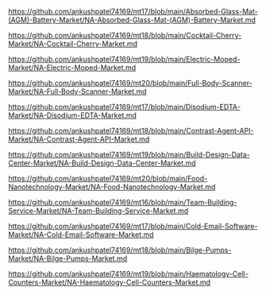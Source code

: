 <p><a href="https://github.com/ankushpatel74169/mt17/blob/main/Absorbed-Glass-Mat-(AGM)-Battery-Market/NA-Absorbed-Glass-Mat-(AGM)-Battery-Market.md">https://github.com/ankushpatel74169/mt17/blob/main/Absorbed-Glass-Mat-(AGM)-Battery-Market/NA-Absorbed-Glass-Mat-(AGM)-Battery-Market.md</a></p><p><a href="https://github.com/ankushpatel74169/mt18/blob/main/Cocktail-Cherry-Market/NA-Cocktail-Cherry-Market.md">https://github.com/ankushpatel74169/mt18/blob/main/Cocktail-Cherry-Market/NA-Cocktail-Cherry-Market.md</a></p><p><a href="https://github.com/ankushpatel74169/mt19/blob/main/Electric-Moped-Market/NA-Electric-Moped-Market.md">https://github.com/ankushpatel74169/mt19/blob/main/Electric-Moped-Market/NA-Electric-Moped-Market.md</a></p><p><a href="https://github.com/ankushpatel74169/mt20/blob/main/Full-Body-Scanner-Market/NA-Full-Body-Scanner-Market.md">https://github.com/ankushpatel74169/mt20/blob/main/Full-Body-Scanner-Market/NA-Full-Body-Scanner-Market.md</a></p><p><a href="https://github.com/ankushpatel74169/mt17/blob/main/Disodium-EDTA-Market/NA-Disodium-EDTA-Market.md">https://github.com/ankushpatel74169/mt17/blob/main/Disodium-EDTA-Market/NA-Disodium-EDTA-Market.md</a></p><p><a href="https://github.com/ankushpatel74169/mt18/blob/main/Contrast-Agent-API-Market/NA-Contrast-Agent-API-Market.md">https://github.com/ankushpatel74169/mt18/blob/main/Contrast-Agent-API-Market/NA-Contrast-Agent-API-Market.md</a></p><p><a href="https://github.com/ankushpatel74169/mt19/blob/main/Build-Design-Data-Center-Market/NA-Build-Design-Data-Center-Market.md">https://github.com/ankushpatel74169/mt19/blob/main/Build-Design-Data-Center-Market/NA-Build-Design-Data-Center-Market.md</a></p><p><a href="https://github.com/ankushpatel74169/mt20/blob/main/Food-Nanotechnology-Market/NA-Food-Nanotechnology-Market.md">https://github.com/ankushpatel74169/mt20/blob/main/Food-Nanotechnology-Market/NA-Food-Nanotechnology-Market.md</a></p><p><a href="https://github.com/ankushpatel74169/mt16/blob/main/Team-Building-Service-Market/NA-Team-Building-Service-Market.md">https://github.com/ankushpatel74169/mt16/blob/main/Team-Building-Service-Market/NA-Team-Building-Service-Market.md</a></p><p><a href="https://github.com/ankushpatel74169/mt17/blob/main/Cold-Email-Software-Market/NA-Cold-Email-Software-Market.md">https://github.com/ankushpatel74169/mt17/blob/main/Cold-Email-Software-Market/NA-Cold-Email-Software-Market.md</a></p><p><a href="https://github.com/ankushpatel74169/mt18/blob/main/Bilge-Pumps-Market/NA-Bilge-Pumps-Market.md">https://github.com/ankushpatel74169/mt18/blob/main/Bilge-Pumps-Market/NA-Bilge-Pumps-Market.md</a></p><p><a href="https://github.com/ankushpatel74169/mt19/blob/main/Haematology-Cell-Counters-Market/NA-Haematology-Cell-Counters-Market.md">https://github.com/ankushpatel74169/mt19/blob/main/Haematology-Cell-Counters-Market/NA-Haematology-Cell-Counters-Market.md</a></p>
